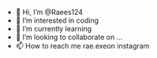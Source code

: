 - 👋 Hi, I’m @Raees124
- 👀 I’m interested in coding
- 🌱 I’m currently learning
- 💞️ I’m looking to collaborate on ...
- 📫 How to reach me rae.exeon instagram

<!---
Raees124/Raees124 is a ✨ special ✨ repository because its `README.md` (this file) appears on your GitHub profile.
You can click the Preview link to take a look at your changes.
--->
